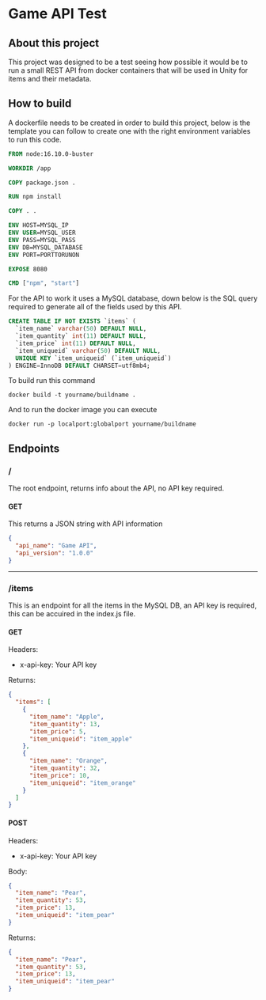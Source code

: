 # Game API Test

## About this project
This project was designed to be a test seeing how possible it would be to run a small REST API from docker containers that will be used in Unity for items and their metadata.

## How to build
A dockerfile needs to be created in order to build this project, below is the template you can follow to create one with the right environment variables to run this code.
```dockerfile
FROM node:16.10.0-buster

WORKDIR /app

COPY package.json .

RUN npm install

COPY . .

ENV HOST=MYSQL_IP
ENV USER=MYSQL_USER
ENV PASS=MYSQL_PASS
ENV DB=MYSQL_DATABASE
ENV PORT=PORTTORUNON

EXPOSE 8080

CMD ["npm", "start"]
```

For the API to work it uses a MySQL database, down below is the SQL query required to generate all of the fields used by this API.
```sql
CREATE TABLE IF NOT EXISTS `items` (
  `item_name` varchar(50) DEFAULT NULL,
  `item_quantity` int(11) DEFAULT NULL,
  `item_price` int(11) DEFAULT NULL,
  `item_uniqueid` varchar(50) DEFAULT NULL,
  UNIQUE KEY `item_uniqueid` (`item_uniqueid`)
) ENGINE=InnoDB DEFAULT CHARSET=utf8mb4;
```

To build run this command

```
docker build -t yourname/buildname .
```

And to run the docker image you can execute

```
docker run -p localport:globalport yourname/buildname
```

## Endpoints

### /
The root endpoint, returns info about the API, no API key required.

#### GET
This returns a JSON string with API information
```json
{
  "api_name": "Game API",
  "api_version": "1.0.0"
}
```

---

### /items
This is an endpoint for all the items in the MySQL DB, an API key is required, this can be accuired in the index.js file.

#### GET

Headers: 
- x-api-key: Your API key

Returns:
```json
{
  "items": [
    {
      "item_name": "Apple",
      "item_quantity": 13,
      "item_price": 5,
      "item_uniqueid": "item_apple"
    },
    {
      "item_name": "Orange",
      "item_quantity": 32,
      "item_price": 10,
      "item_uniqueid": "item_orange"
    }
  ]
}
```

#### POST

Headers:
- x-api-key: Your API key

Body:
```json
{
  "item_name": "Pear",
  "item_quantity": 53,
  "item_price": 13,
  "item_uniqueid": "item_pear"
}
```

Returns:
```json
{
  "item_name": "Pear",
  "item_quantity": 53,
  "item_price": 13,
  "item_uniqueid": "item_pear"
}
```
